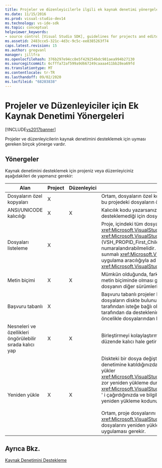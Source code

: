 ```yaml
---
title: Projeler ve düzenleyicilerle ilgili ek kaynak denetimi yönergeleri | Microsoft Docs
ms.date: 11/15/2016
ms.prod: visual-studio-dev14
ms.technology: vs-ide-sdk
ms.topic: conceptual
helpviewer_keywords:
- source control [Visual Studio SDK], guidelines for projects and editors
ms.assetid: 2483cce5-321c-4d3c-9c5c-ee8385263f74
caps.latest.revision: 15
ms.author: gregvanl
manager: jillfra
ms.openlocfilehash: 376b297e94cc8e5f429254bdc981aea994b27130
ms.sourcegitcommit: 6cfffa72af599a9d667249caaaa411bb28ea69fd
ms.translationtype: MT
ms.contentlocale: tr-TR
ms.lasthandoff: 09/02/2020
ms.locfileid: "68203838"
---
```

# <a name="additional-source-control-guidelines-for-projects-and-editors"></a>Projeler ve Düzenleyiciler için Ek Kaynak Denetimi Yönergeleri
[!INCLUDE[vs2017banner](../../includes/vs2017banner.md)]

Projeler ve düzenleyicilerin kaynak denetimini desteklemek için uyması gereken birçok yönerge vardır.  
  
## <a name="guidelines"></a>Yönergeler  
 Kaynak denetimini desteklemek için projeniz veya düzenleyiciniz aşağıdakileri de yapmanız gerekir:  
  
|Alan|Project|Düzenleyici|Ayrıntılar|  
|----------|-------------|------------|-------------|  
|Dosyaların özel kopyaları|X||Ortam, dosyaların özel kopyalarını destekler. Diğer bir deyişle, projeye kayıtlı her kişi, bu projedeki dosyaların özel bir kopyasına sahiptir.|  
|ANSI/UNICODE kalıcılığı|X|X|Kalıcılık kodu yazarsanız, kaynak denetim programlarının çoğu şu anda Unicode desteklemediği için dosyaları ANSI biçiminde kalıcı hale getirin.|  
|Dosyaları listeleme|X||Proje, içindeki tüm dosyaların belirli bir listesini içermeli ve <xref:Microsoft.VisualStudio.Shell.Interop.IVsSccProject2> veya <xref:Microsoft.VisualStudio.Shell.Interop.IVsHierarchy.GetProperty%2A> (VSH_PROPID_First_Child/Next_Sibling) kullanarak dosya listesini numaralandırabilmelidir. Proje ayrıca, uygulama aracılığıyla öğe adlarını da kullanıma sunmalı <xref:Microsoft.VisualStudio.Shell.Interop.IVsProject.GetMkDocument%2A> ve uygulama aracılığıyla ad aramasını (özel dosyalar dahil) desteklemelidir <xref:Microsoft.VisualStudio.Shell.Interop.IVsProject.IsDocumentInProject%2A> .|  
|Metin biçimi|X|X|Mümkün olduğunda, farklı sürümlerin birleştirilmesini desteklemek için dosyaların metin biçiminde olması gerekir. Metin biçiminde olmayan dosyalar daha sonra dosyanın diğer sürümleriyle birleştirilemez. Tercih edilen metin biçimi XML 'dir.|  
|Başvuru tabanlı|X||Başvuru tabanlı projeler kaynak denetiminde kolayca desteklenir. Ancak, bu dosyaların diskte bulunup bulunmaması fark edildiğinde, proje, kaynak denetimi tarafından isteğe bağlı olarak bir liste oluşturabildiği sürece kaynak denetimi tarafından da desteklenir. Kaynak denetiminden bir proje açılırken, proje dosyası öncelikle dosyalarından herhangi birinin önüne getirilir.|  
|Nesneleri ve özellikleri öngörülebilir sırada kalıcı yap|X|X|Birleştirmeyi kolaylaştırmak için dosyalarınızı alfabetik sıralama gibi öngörülebilir bir düzende kalıcı hale getirin.|  
|Yeniden yükle|X|X|Diskteki bir dosya değiştiğinde, Düzenleyicinizde yeniden yükleyebilmelidir. Kaynak denetimine katıldığınızda, ortam, uygulamanızı çağırarak verileri sizin için yeniden yükler <xref:Microsoft.VisualStudio.Shell.Interop.IVsPersistDocData2.ReloadDocData%2A> . En zor yeniden yükleme durumu, IVsQueryEditQuerySave:: <xref:Microsoft.VisualStudio.Shell.Interop.IVsQueryEditQuerySave2.QueryEditFiles%2A> ' i çağırdığınızda ve bilgileri işlerken bir kullanıma alma işlemi meydana gelir. Ancak, yeniden yükleme kodunuzun bu durumda çalışması gerekir.<br /><br /> Ortam, proje dosyalarını otomatik olarak yeniden yükler. Ancak, <xref:Microsoft.VisualStudio.Shell.Interop.IVsPersistHierarchyItem2> iç içe geçmiş proje dosyalarını yeniden yüklemeyi desteklemek için bir proje iç içe hiyerarşiler içeriyorsa uygulaması gerekir.|  
  
## <a name="see-also"></a>Ayrıca Bkz.  
 [Kaynak Denetimini Destekleme](../../extensibility/internals/supporting-source-control.md)
